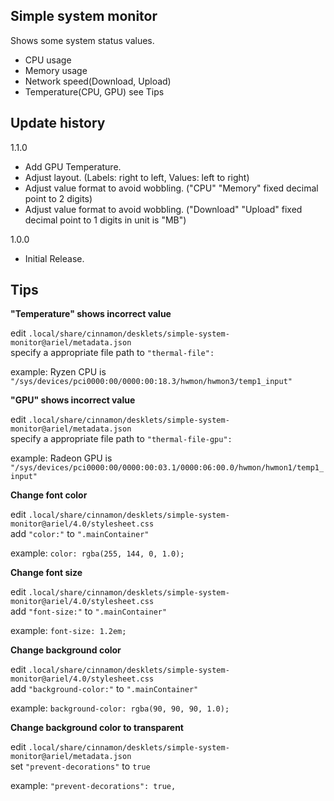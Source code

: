 ## Simple system monitor
Shows some system status values.
- CPU usage
- Memory usage
- Network speed(Download, Upload)
- Temperature(CPU, GPU) see Tips

## Update history
1.1.0
- Add GPU Temperature.
- Adjust layout. (Labels: right to left, Values: left to right)
- Adjust value format to avoid wobbling. ("CPU" "Memory" fixed decimal point to 2 digits)
- Adjust value format to avoid wobbling. ("Download" "Upload" fixed decimal point to 1 digits in unit is "MB")

1.0.0
- Initial Release.

## Tips
**"Temperature" shows incorrect value**  

edit `.local/share/cinnamon/desklets/simple-system-monitor@ariel/metadata.json`  
specify a appropriate file path to `"thermal-file":`  

example: Ryzen CPU is `"/sys/devices/pci0000:00/0000:00:18.3/hwmon/hwmon3/temp1_input"`

**"GPU" shows incorrect value**

edit `.local/share/cinnamon/desklets/simple-system-monitor@ariel/metadata.json`  
specify a appropriate file path to `"thermal-file-gpu":`   

example: Radeon GPU is `"/sys/devices/pci0000:00/0000:00:03.1/0000:06:00.0/hwmon/hwmon1/temp1_input"`

**Change font color**

edit `.local/share/cinnamon/desklets/simple-system-monitor@ariel/4.0/stylesheet.css`  
add `"color:"` to `".mainContainer"`  

example: `color: rgba(255, 144, 0, 1.0);`

**Change font size**

edit `.local/share/cinnamon/desklets/simple-system-monitor@ariel/4.0/stylesheet.css`  
add `"font-size:"` to `".mainContainer"`  

example: `font-size: 1.2em;`

**Change background color**

edit `.local/share/cinnamon/desklets/simple-system-monitor@ariel/4.0/stylesheet.css`  
add `"background-color:"` to `".mainContainer"`  

example: `background-color: rgba(90, 90, 90, 1.0);`

**Change background color to transparent**

edit `.local/share/cinnamon/desklets/simple-system-monitor@ariel/metadata.json`  
set `"prevent-decorations"` to `true`  

example: `"prevent-decorations": true,`
